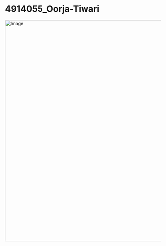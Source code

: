 # 4914055_Oorja-Tiwari
<img width="1000" height="714" alt="Image" src="https://github.com/user-attachments/assets/afea12f4-492f-45be-bf83-e1c3957a605b" />
